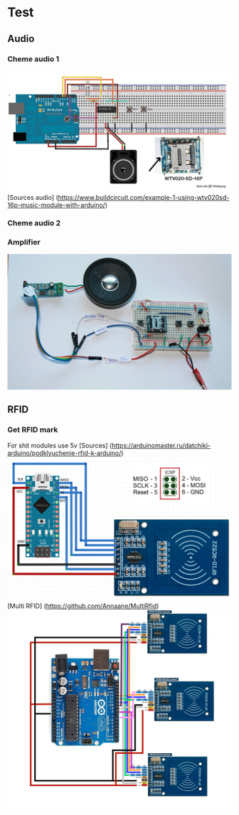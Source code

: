 # Test

## Audio

### Cheme audio 1
![](cheme.jpg)
[Sources audio] (https://www.buildcircuit.com/example-1-using-wtv020sd-16p-music-module-with-arduino/)
### Cheme audio 2

### Amplifier
![](amp.jpg)

## RFID
### Get RFID mark
For shit modules use 5v 
[Sources] (https://arduinomaster.ru/datchiki-arduino/podklyuchenie-rfid-k-arduino/)
![](rfid.png)
[Multi RFID] (https://github.com/Annaane/MultiRfid)
![](multi_rfid.jpg)
